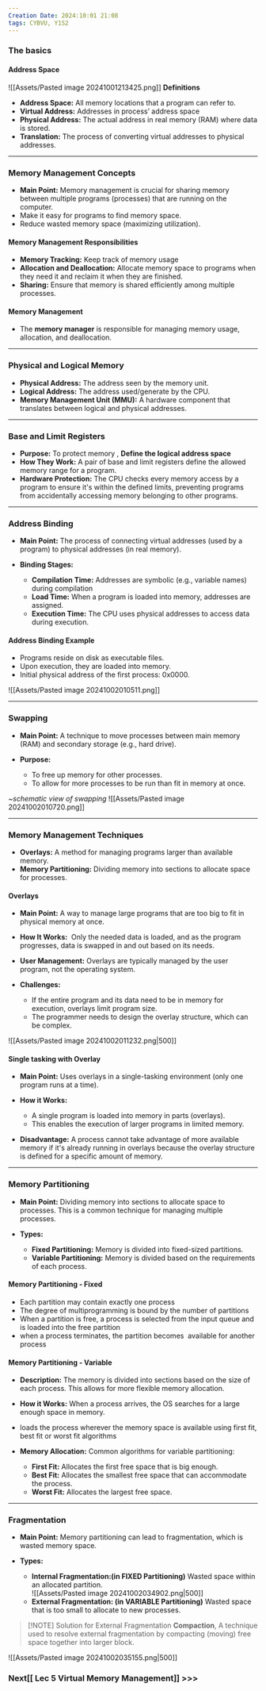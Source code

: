 ```yaml
---
Creation Date: 2024:10:01 21:08
tags: CYBVU, Y1S2
---
```

### The basics

#### Address Space
![[Assets/Pasted image 20241001213425.png]]
**Definitions**
- **Address Space:** All memory locations that a program can refer to.
- **Virtual Address:** Addresses in process’ address space
- **Physical Address:** The actual address in real memory (RAM) where data is stored.
- **Translation:** The process of converting virtual addresses to physical addresses.

---
### Memory Management Concepts
- **Main Point:** Memory management is crucial for sharing memory between multiple programs (processes) that are running on the computer.
- Make it easy for programs to find memory space.
- Reduce wasted memory space (maximizing utilization).

#### Memory Management Responsibilities
- **Memory Tracking:** Keep track of memory usage
- **Allocation and Deallocation:** Allocate memory space to programs when they need it and reclaim it when they are finished.
- **Sharing:** Ensure that memory is shared efficiently among multiple processes.

#### Memory Management 
- The **memory manager** is responsible for managing memory usage, allocation, and deallocation.

---
### Physical and Logical Memory
- **Physical Address:** The address seen by the memory unit.
- **Logical Address:** The address used/generate by the CPU.
- **Memory Management Unit (MMU):** A hardware component that translates between logical and physical addresses.

---
### Base and Limit Registers 
- **Purpose:** To protect memory , **Define the logical address space**
- **How They Work:** A pair of base and limit registers define the allowed memory range for a program.
- **Hardware Protection:** The CPU checks every memory access by a program to ensure it's within the defined limits, preventing programs from accidentally accessing memory belonging to other programs.
---
### Address Binding
- **Main Point:** The process of connecting virtual addresses (used by a program) to physical addresses (in real memory).
    
- **Binding Stages:**
    - **Compilation Time:** Addresses are symbolic (e.g., variable names) during compilation  
    - **Load Time:** When a program is loaded into memory, addresses are assigned.    
    - **Execution Time:** The CPU uses physical addresses to access data during execution.
    
#### Address Binding Example
- Programs reside on disk as executable files.
- Upon execution, they are loaded into memory.
- Initial physical address of the first process: 0x0000.

![[Assets/Pasted image 20241002010511.png]]

---
### Swapping
- **Main Point:** A technique to move processes between main memory (RAM) and secondary storage (e.g., hard drive).
    
- **Purpose:**
    - To free up memory for other processes.
    - To allow for more processes to be run than fit in memory at once.

*~schematic view of swapping*
![[Assets/Pasted image 20241002010720.png]]

---
### Memory Management Techniques
- **Overlays:** A method for managing programs larger than available memory.
- **Memory Partitioning:** Dividing memory into sections to allocate space for processes.

#### Overlays
- **Main Point:** A way to manage large programs that are too big to fit in physical memory at once.
- **How It Works:**  Only the needed data is loaded, and as the program progresses, data is swapped in and out based on its needs.
- **User Management:** Overlays are typically managed by the user program, not the operating system.

- **Challenges:**
    - If the entire program and its data need to be in memory for execution, overlays limit program size.
    - The programmer needs to design the overlay structure, which can be complex.

![[Assets/Pasted image 20241002011232.png|500]]

#### Single tasking with Overlay
- **Main Point:** Uses overlays in a single-tasking environment (only one program runs at a time).
    
- **How it Works:**
    - A single program is loaded into memory in parts (overlays). 
    - This enables the execution of larger programs in limited memory.

- **Disadvantage:** A process cannot take advantage of more available memory if it's already running in overlays because the overlay structure is defined for a specific amount of memory.

---
### Memory Partitioning 
- **Main Point:** Dividing memory into sections to allocate space to processes. This is a common technique for managing multiple processes.
    
- **Types:**
    
    - **Fixed Partitioning:** Memory is divided into fixed-sized partitions.
    - **Variable Partitioning:** Memory is divided based on the requirements of each process.

#### Memory Partitioning - Fixed
- Each partition may contain exactly one process
- The degree of multiprogramming is bound by the number of partitions
- When a partition is free, a process is selected from the input queue and is loaded into the free partition
- when a process terminates, the partition becomes  available for another process

#### Memory Partitioning - Variable
- **Description:** The memory is divided into sections based on the size of each process. This allows for more flexible memory allocation.
- **How it Works:** When a process arrives, the OS searches for a large enough space in memory.
- loads the process wherever the memory space is available using first fit, best fit or worst fit algorithms

- **Memory Allocation:** Common algorithms for variable partitioning:
    
    - **First Fit:** Allocates the first free space that is big enough.
    - **Best Fit:** Allocates the smallest free space that can accommodate the process.
    - **Worst Fit:** Allocates the largest free space.

---
### Fragmentation
- **Main Point:** Memory partitioning can lead to fragmentation, which is wasted memory space.
    
- **Types:**
    - **Internal Fragmentation:(in FIXED Partitioning)** Wasted space within an allocated partition.    
    ![[Assets/Pasted image 20241002034902.png|500]]
    - **External Fragmentation: (in VARIABLE Partitioning)** Wasted space that is too small to allocate to new processes.
	    
> [!NOTE] Solution for External Fragmentation
> **Compaction**, A technique used to resolve external fragmentation by compacting (moving) free space together into larger block.

![[Assets/Pasted image 20241002035155.png|500]]

### Next[[ Lec 5 Virtual Memory Management]] >>>
